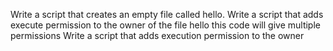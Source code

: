 Write a script that creates an empty file called hello.
Write a script that adds execute permission to the owner of the file hello
this code will give multiple permissions
Write a script that adds execution permission to the owner
